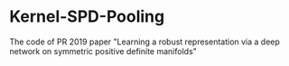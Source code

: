 # Kernel-SPD-Pooling
The code of PR 2019 paper "Learning a robust representation via a deep network on symmetric positive definite manifolds"
